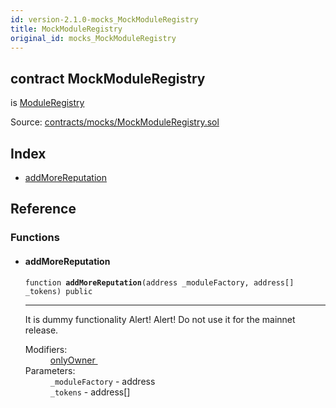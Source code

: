 ```yaml
---
id: version-2.1.0-mocks_MockModuleRegistry
title: MockModuleRegistry
original_id: mocks_MockModuleRegistry
---
```


<div class="contract-doc"><div class="contract"><h2 class="contract-header"><span class="contract-kind">contract</span> MockModuleRegistry</h2><p class="base-contracts"><span>is</span> <a href="ModuleRegistry.html">ModuleRegistry</a></p><div class="source">Source: <a href="https://github.com/PolymathNetwork/polymath-core/blob/v2.1.0/contracts/mocks/MockModuleRegistry.sol" target="_blank">contracts/mocks/MockModuleRegistry.sol</a></div></div><div class="index"><h2>Index</h2><ul><li><a href="mocks_MockModuleRegistry.html#addMoreReputation">addMoreReputation</a></li></ul></div><div class="reference"><h2>Reference</h2><div class="functions"><h3>Functions</h3><ul><li><div class="item function"><span id="addMoreReputation" class="anchor-marker"></span><h4 class="name">addMoreReputation</h4><div class="body"><code class="signature">function <strong>addMoreReputation</strong><span>(address _moduleFactory, address[] _tokens) </span><span>public </span></code><hr/><div class="description"><p>It is dummy functionality Alert! Alert! Do not use it for the mainnet release.</p></div><dl><dt><span class="label-modifiers">Modifiers:</span></dt><dd><a href="ModuleRegistry.html#onlyOwner">onlyOwner </a></dd><dt><span class="label-parameters">Parameters:</span></dt><dd><div><code>_moduleFactory</code> - address</div><div><code>_tokens</code> - address[]</div></dd></dl></div></div></li></ul></div></div></div>
